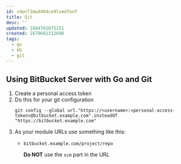 ```yaml
---
id: x4pn71mwd404ce9lxmdfonf
title: Git
desc: ''
updated: 1684701075151
created: 1670682312698
tags:
  - go
  - kb
  - git
---
```


## Using **BitBucket Server** with Go and Git

1. Create a personal access token
1. Do this for your git configuration
   ```text
   git config --global url."https://<username>:<personal-access-token>@bitbucket.example.com".insteadOf "https://bitbucket.example.com"
   ```
1. As your module URLs use something like this:
   * `bitbucket.example.com/project/repo`

     **Do NOT** use the `scm` part in the URL
